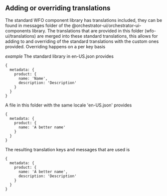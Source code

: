 ## Adding or overriding translations

The standard WFO component library has translations included, they can be found in messages folder of the @orchestrator-ui/orchestrator-ui-components library. The translations that are provided in this folder (wfo-ui/translations) are merged into these standard translations, this allows for adding to and overriding of the standard translations with the custom ones provided.
Overriding happens on a per key basis

_example_
The standard library in en-US.json provides

```
{
  metadata: {
    product: {
      name: 'Name',
      description: 'Description'
    }
  }
}
```

A file in this folder with the same locale 'en-US.json' provides

```
{
  metadata: {
    product: {
      name: 'A better name'
    }
  }
}

```

The resulting translation keys and messages that are used is

```
{
  metadata: {
    product: {
      name: 'A better name',
      description: 'Description'
    }
  }
}
```
